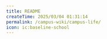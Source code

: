 ```yaml
---
title: README
createTime: 2025/03/04 01:31:14
permalink: /campus-wiki/campus-life/
icon: ic:baseline-school
---
```


